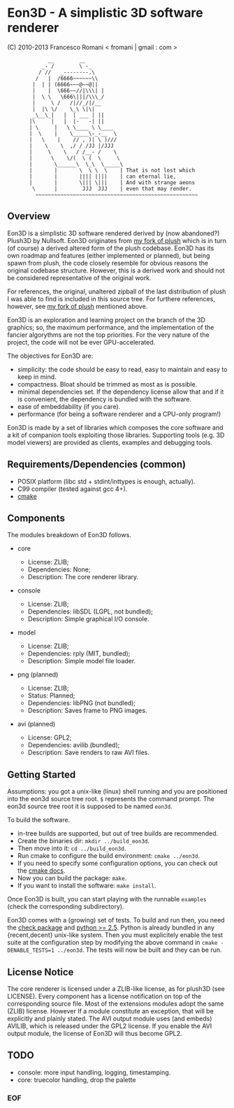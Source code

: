 
Eon3D - A simplistic 3D software renderer
=========================================

(C) 2010-2013 Francesco Romani < fromani | gmail : com >



	             __        __
	           _- /        \ -_
	          / //   _--------.\
	         /   |  /6666~~~~~~\\
	        |  | | (6666~~~@~~@||
	        |    |  \666~~//|\\\| |
	        |  \ \   \666\|||/\\\_/
	        |     \ /   /|//_/|/__
	        |  |\ \/    \_\ \|\|
	        _\__\_|   |  | ___ | ||
	       |\     |   |  |-   -| ||
	       | \     |   \ \____ \ \____
	       |  \    |    \_____\-_-__  \
	       |   \    |    // , )| \ )///
	       |    \    \  ,/ / /JJ |/JJJ
	       |     \    \   / /__- /    \
	       |      \    \/(  \ (  \     \
	       |       \______\  \_\  \_____\
	       |       |       \  \ \  \    | That is not lost which
	       |       |       |||| ||||    | can eternal lie,
	       |       |       \||| \|||    | And with strange aeons
	        \      |        JJJ  JJJ    | even that may render.
	         ~~~~~~~~~~~~~~~~~~~~~~~~~~~~~~~~~~~~~~~~~~~~~~~~~~~~


Overview
--------

Eon3D is a simplistic 3D software rendered derived by (now abandoned?)
Plush3D by Nullsoft. Eon3D originates from
[my fork of plush](http://github.com/mojaves/plush)
which is in turn (of course) a derived altered form of the plush codebase.
Eon3D has its own roadmap and features (either implemented or planned), but
being spawn from plush, the code closely resemble for obvious reasons
the original codebase structure. However, this is a derived work and should
not be considered representative of the original work.

For references, the original, unaltered zipball of the last distribution of
plush I was able to find is included in this source tree.
For furthere references, however, see 
[my fork of plush](http://github.com/mojaves/plush)
mentioned above.

Eon3D is an exploration and learning project on the branch of the 3D
graphics; so, the maximum performance, and the implementation of the
fancier algorythms are not the top priorities.
For the very nature of the project, the code will not be ever
GPU-accelerated.

The objectives for Eon3D are:

* simplicity: the code should be easy to read, easy to maintain and
  easy to keep in mind.
* compactness. Bloat should be trimmed as most as is possible.
* minimal dependencies set. If the dependency license allow that and if
  it is convenient, the dependency is bundled with the software.
* ease of embeddability (if you care).
* performance (for being a software renderer and a CPU-only program!)

Eon3D is made by a set of libraries which composes the core software
and a kit of companion tools exploiting those libraries.
Supporting tools (e.g. 3D model viewers) are provided as clients,
examples and debugging tools.


Requirements/Dependencies (common)
----------------------------------

* POSIX platform (libc std + stdint/inttypes is enough, actually).
* C99 compiler (tested against gcc 4+).
* [cmake](http://www.cmake.org)


Components
----------

The modules breakdown of Eon3D follows.

* core
  - License: ZLIB;
  - Dependencies: None;
  - Description: The core renderer library.

* console
  - License: ZLIB;
  - Dependencies: libSDL (LGPL, not bundled);
  - Description: Simple graphical I/O console.

* model
  - License: ZLIB;
  - Dependencies: rply (MIT, bundled);
  - Description: Simple model file loader.

* png (planned)
  - License: ZLIB;
  - Status: Planned;
  - Dependencies: libPNG (not bundled);
  - Description: Saves frame to PNG images.

* avi (planned)
  - License: GPL2;
  - Dependencies: avilib (bundled);
  - Description: Save renders to raw AVI files.


Getting Started
---------------

Assumptions: you got a unix-like (linux) shell running
and you are positioned into the eon3d source tree root.
`$` represents the command prompt. The eon3d source tree root
it is supposed to be named `eon3d`.

To build the software. 
* in-tree builds are supported, but out of tree builds are recommended.
* Create the binaries dir: `mkdir ../build_eon3d`.
* Then move into it: `cd ../build_eon3d`.
* Run cmake to configure the build environment: `cmake ../eon3d`.
* If you need to specify some configuration options, you
  can check out the 
  [cmake docs](http://www.cmake.org/cmake/help/runningcmake.html).
* Now you can build the package: `make`.
* If you want to install the software: `make install`.

Once Eon3D is built, you can start playing with the runnable `examples`
(check the corresponding subdirectory).

Eon3D comes with a (growing) set of tests. To build and run then,
you need the [check package](http://check.sf.net) and [python >= 2.5](http://www.python.org).
Python is already bundled in any {recent,decent} unix-like system.
Then you must explicitely enable the test suite at the configuration
step by modifying the above command in `cmake -DENABLE_TESTS=1 ../eon3d`.
The tests will now be built and they can be run.

License Notice
--------------

The core renderer is licensed under a ZLIB-like license, as for
plush3D (see LICENSE).
Every component has a license notification on top of the corresponding
source file. Most of the extensions modules adopt the same (ZLIB)
license. However If a module constitute an exception, that will be 
explicitly and plainly stated.
The AVI output module uses (and embeds) AVILIB, which is released under
the GPL2 license. If you enable the AVI output module, the license of
Eon3D will thus become GPL2.

TODO
----

* console: more input handling, logging, timestamping.
* core: truecolor handling, drop the palette

### EOF ###

